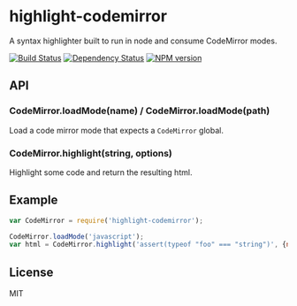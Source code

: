 # highlight-codemirror

A syntax highlighter built to run in node and consume CodeMirror modes.

[![Build Status](https://travis-ci.org/ForbesLindesay/highlight-codemirror.png?branch=master)](https://travis-ci.org/ForbesLindesay/highlight-codemirror)
[![Dependency Status](https://gemnasium.com/ForbesLindesay/highlight-codemirror.png)](https://gemnasium.com/ForbesLindesay/highlight-codemirror)
[![NPM version](https://badge.fury.io/js/highlight-codemirror.png)](http://badge.fury.io/js/highlight-codemirror)

## API

### CodeMirror.loadMode(name) / CodeMirror.loadMode(path)

Load a code mirror mode that expects a `CodeMirror` global.

### CodeMirror.highlight(string, options)

Highlight some code and return the resulting html.

## Example

```javascript
var CodeMirror = require('highlight-codemirror');

CodeMirror.loadMode('javascript');
var html = CodeMirror.highlight('assert(typeof "foo" === "string")', {name: 'javascript'});
```

## License

MIT
